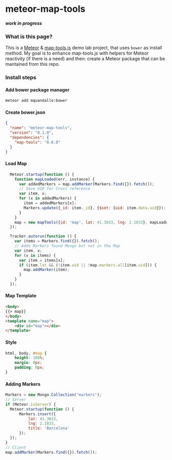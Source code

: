 # meteor-map-tools 

***work in progress***

### What is this page?
This is a [Meteor](https://github.com/meteor/meteor) & [map-tools.js](https://github.com/yagoferrer/map-tools) demo lab project, that uses `bower` as install method. My goal is to enhance map-tools.js with helpers for Meteor reactivity (if there is a need) and then: create a Meteor package that can be mantained from this repo.

### Install steps

#### Add bower package manager
```bash
meteor add mquandalle:bower
```

#### Create bower.json
```json
{
  "name": "meteor-map-tools",
  "version": "0.1.0",
  "dependencies": {
    "map-tools": "0.6.0"
  }
}
```

#### Load Map

```javascript
  Meteor.startup(function () {
    function mapLoaded(err, instance) {
      var addedMarkers = map.addMarker(Markers.find({}).fetch());
      // Save UID for Cross reference
      var item, x;
      for (x in addedMarkers) {
        item = addedMarkers[x];
        Markers.update({_id: item._id}, {$set: {uid: item.data.uid}});
      }
    }
    map = new mapTools({id: 'map', lat: 41.3833, lng: 2.1833}, mapLoaded);
  });
```

```javascript
  Tracker.autorun(function () {
    var items = Markers.find({}).fetch();
    // Adds Markers found Mongo but not in the Map
    var item, x;
    for (x in items) {
      var item = items[x];
      if (item.lat && (!item.uid || !map.markers.all[item.uid])) {
        map.addMarker(item);
      }
    }
  });
```

#### Map Template
```html
<body>
{{> map}}
</body>
<template name="map">
    <div id="map"></div>
</template>
```

#### Style
```css
html, body, #map {
    height: 100%;
    margin: 0px;
    padding: 0px;
}
```

#### Adding Markers
```javascript
Markers = new Mongo.Collection("markers");
// Server
if (Meteor.isServer) {
  Meteor.startup(function () {
      Markers.insert({
          lat: 41.3833,
          lng: 2.1833,
          title: 'Barcelona'
      });
  });
}
// Client
map.addMarker(Markers.find({}).fetch());
```

